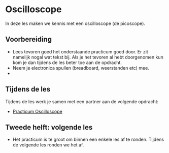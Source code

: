 # Oscilloscope

In deze les maken we kennis met een oscilloscope (de picoscope).

## Voorbereiding

- Lees tevoren goed het onderstaande practicum goed door. Er zit namelijk nogal wat tekst bij. Als je het tevoren al hebt doorgenomen kun kom je dan tijdens de les beter toe aan de opdracht.
- Neem je electronica spullen (breadboard, weerstanden etc) mee.
- 

## Tijdens de les

Tijdens de les werk je samen met een partner aan de volgende opdracht:

- [Practicum Oscilloscope](../hardware-interfacing/basis-elektronica/oscilloscope/practicum-oscilloscope.md) 

## Tweede helft: volgende les

- Het practicum is te groot om binnen een enkele les af te ronden. Tijdens de volgende les ronden we het af.